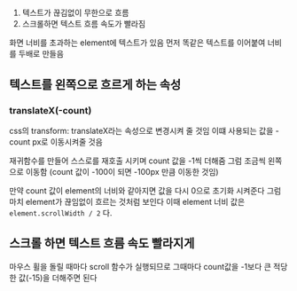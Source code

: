 #

1. 텍스트가 끊김없이 무한으로 흐름
2. 스크롤하면 텍스트 흐름 속도가 빨라짐

화면 너비를 초과하는 element에 텍스트가 있음
 먼저 똑같은 텍스트를 이어붙여 너비를 두배로 만들음

## 텍스트를 왼쪽으로 흐르게 하는 속성
### translateX(-count)

css의 transform: translateX라는 속성으로 변경시켜 줄 것임
이떄 사용되는 값을 -count px로 이동시켜줄 것음

재귀함수를 만들어 스스로를 재호출 시키며 count 값을 -1씩 더해줌
그럼 조금씩 왼쪽으로 이동함
(count 값이 -100이 되면 -100px 만큼 이동한 것임)

만약 count 값이 element의 너비와 같아지면 값을 다시 0으로 초기화 시켜준다
그럼 마치 element가 끊임없이 흐르는 것처럼 보인다
이때 element 너비 값은 `element.scrollWidth / 2` 다.

## 스크롤 하면 텍스트 흐름 속도 빨라지게
마우스 휠을 돌릴 때마다 scroll 함수가 실행되므로
그때마다 count값을 -1보다 큰 적당한 값(-15)을 더해주면 된다
